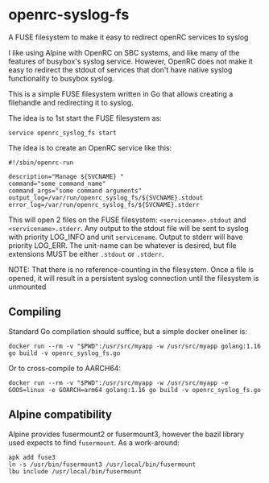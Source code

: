 # openrc-syslog-fs
A FUSE filesystem to make it easy to redirect openRC services to syslog

I like using Alpine with OpenRC on SBC systems, and like many of the features
of busybox's syslog service.  However, OpenRC does not make it easy to redirect
the stdout of services that don't have native syslog functionality to busybox
syslog.

This is a simple FUSE filesystem written in Go that allows creating a filehandle
and redirecting it to syslog.

The idea is to 1st start the FUSE filesystem as:

    service openrc_syslog_fs start

The idea is to create an OpenRC service like this:

    #!/sbin/openrc-run
    
    description="Manage ${SVCNAME} "
    command="some_command_name"
    command_args="some command arguments"
    output_log=/var/run/openrc_syslog_fs/${SVCNAME}.stdout
    error_log=/var/run/openrc_syslog_fs/${SVCNAME}.stderr

This will open 2 files on the FUSE filesystem: `<servicename>.stdout` and
`<servicename>.stderr`.  Any output to the stdout file will be sent to syslog
with priority LOG\_INFO and unit `servicename`.  Output to stderr will have
priority LOG\_ERR.  The unit-name can be whatever is desired, but file
extensions MUST be either `.stdout` or `.stderr`.

NOTE: That there is no reference-counting in the filesystem.  Once a file is
opened, it will result in a persistent syslog connection until the filesystem
is unmounted

## Compiling
Standard Go compilation should suffice, but  a simple docker oneliner is:

    docker run --rm -v "$PWD":/usr/src/myapp -w /usr/src/myapp golang:1.16 go build -v openrc_syslog_fs.go
    
Or to cross-compile to AARCH64:

    docker run --rm -v "$PWD":/usr/src/myapp -w /usr/src/myapp -e GOOS=linux -e GOARCH=arm64 golang:1.16 go build -v openrc_syslog_fs.go

## Alpine compatibility
Alpine provides fusermount2 or fusermount3, however the bazil library used
expects to find `fusermount`.  As a work-around:

    apk add fuse3
    ln -s /usr/bin/fusermount3 /usr/local/bin/fusermount
    lbu include /usr/local/bin/fusermount
